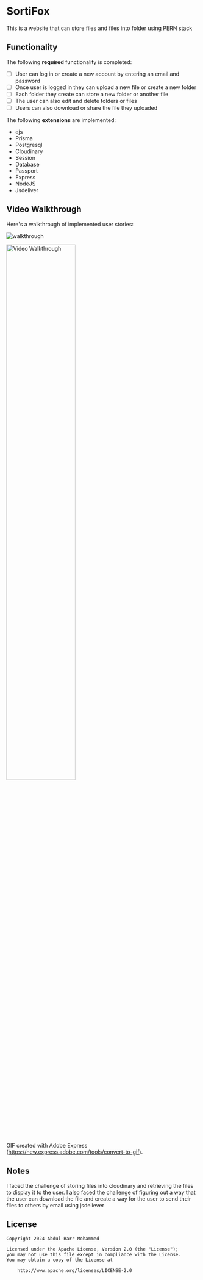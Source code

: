 
# SortiFox

This is a website that can store files and files into folder using PERN stack

## Functionality 

The following **required** functionality is completed:

* [ ] User can log in or create a new account by entering an email and password
* [ ] Once user is logged in they can upload a new file or create a new folder
* [ ] Each folder they create can store a new folder or another file
* [ ] The user can also edit and delete folders or files
* [ ] Users can also download or share the file they uploaded 

The following **extensions** are implemented:

* ejs
* Prisma
* Postgresql
* Cloudinary
* Session
* Database
* Passport
* Express
* NodeJS
* Jsdeliver


## Video Walkthrough

Here's a walkthrough of implemented user stories:

![walkthrough](https://github.com/AbdulBarrMohammed/Note/assets/106573767/078a112a-5c85-4bf3-92c0-2e3493d6d43d)


<img src='walkthrough.gif' title='Video Walkthrough' width='60%' alt='Video Walkthrough' />

GIF created with Adobe Express (https://new.express.adobe.com/tools/convert-to-gif).

## Notes

I faced the challenge of storing files into cloudinary and retrieving the files to display it to the user. I also faced the challenge of figuring out a way that the user can download the file and 
create a way for the user to send their files to others by email using jsdeliever


## License

    Copyright 2024 Abdul-Barr Mohammed

    Licensed under the Apache License, Version 2.0 (the "License");
    you may not use this file except in compliance with the License.
    You may obtain a copy of the License at

        http://www.apache.org/licenses/LICENSE-2.0
